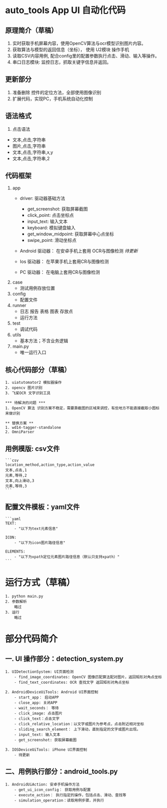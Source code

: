 # auto_tools App UI 自动化代码

## 原理简介（草稿）
1. 实时获取手机屏幕内容，使用OpenCV算法与ocr模型识别图片内容。
2. 获取算法与模型的返回信息（坐标）， 使用 U2模块 操作手机
3. 读取CSV内容用例, 配合config里的配置参数执行点击、滑动、输入等操作。
4. 串口日志模块: 监控日志，抓取关键字信息并返回。

## 更新部分
1. 准备删除 控件的定位方法，全部使用图像识别
2. 扩展代码，实现PC，手机系统自动化控制

## 语法格式
1. 点击语法
- 文本,点击,字符串
- 图片,点击,字符串
- 文本,点击,字符串,x,y
- 文本,点击,字符串,2


## 代码框架
1. app
    - driver: 驱动器基础方法
        - get_screenshot: 获取屏幕截图
        - click_point: 点击坐标点
        - input_text: 输入文本
        - keyboard: 模拟键盘输入
        - get_window_midpoint: 获取屏幕中心点坐标
        - swipe_point: 滑动坐标点

    - Android 驱动器： 在安卓手机上套用 OCR与图像检测
    *待更新*
    - Ios 驱动器： 在苹果手机上套用CR与图像检测
    - PC 驱动器： 在电脑上套用CR与图像检测
2. case
    - 测试用例存放位置
3. config
    - 配置文件
4. runner
    - 日志 报告 表格 图表 存放点
    - 运行方法
5. test
    - 调试代码
6. utils
    - 基本方法；不含业务逻辑
7. main.py
    - 唯一运行入口


## 核心代码部分（草稿）
    1. uiatutomator2 模拟器操作
    2. opencv 图片识别
    3. 飞桨OCR 文字识别工具

    *** 待解决的问题 ***
    1. OpenCV 算法 识别方案不稳定，需要靠截图的区域来调控，有些地方不能直接截取小图标来做识别

    ** 替换方案 **
    1. wd14-tagger-standalone
    2. OmniParser

## 用例模版: csv文件
    ```csv
    location_method,action_type,action_value
    文本,点击,1
    元素,等待,2
    文本,向上滑动,3
    元素,等待,3
    ```

## 配置文件模板：yaml文件
    ```yaml
    TEXT:   
        - "以下为text元素信息"

    ICON:
        - "以下为icon图片路径信息"
    
    ELEMENTS:
        - "以下为xpath定位元素图片路径信息（默认只支持xpath）"
    ```
#  运行方式（草稿）
    1. python main.py
    2. 参数解析
        略过
    3. 运行
        略过

# 部分代码简介

## 一. UI 操作部分：detection_system.py

    1. UIDetectionSystem: UI页面检测
        - find_image_coordinates: OpenCV 图像匹配算法配对图片，返回矩形对角点坐标
        - find_text_coordinates: OCR 查找文字 返回矩形对角点坐标

    2. AndroidDeviceUiTools: Android UI界面控制
        - start_app： 启动APP
        - close_app: 关闭APP
        - wait_seconds： 等待
        - click_image: 点击图片
        - click_text：点击文字
        - click_relative_location：以文字或图片为参考点，点击附近相对坐标
        - sliding_search_element： 上下滑动，直到指定的文字或图片出现。
        - input_text: 输入文本
        - get_screenshot: 获取屏幕截图

    3. IOSDeviceUiTools: iPhone UI界面控制
        - 待更新

## 二、用例执行部分：android_tools.py
    1. AndroidUiAction: 安卓手机操作方法
        - get_ui_icon_config： 获取用例与配置
        - execute_action： 执行指定的操作，包括点击、滑动、查找等
        - simulation_operation：读取用例步骤，并执行